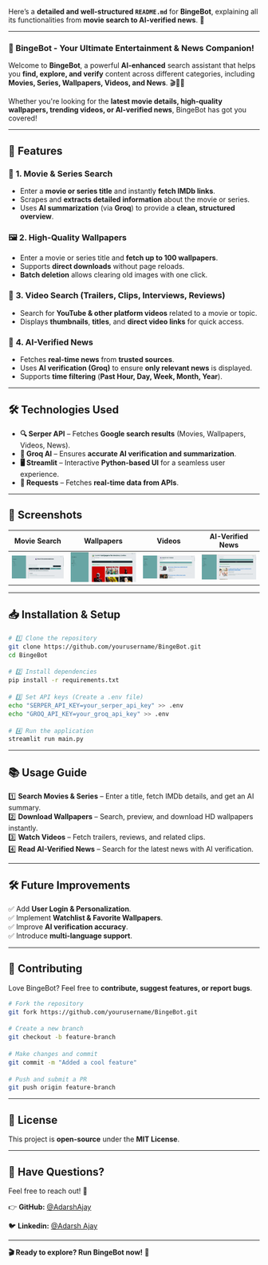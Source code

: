 Here’s a **detailed and well-structured `README.md`** for **BingeBot**, explaining all its functionalities from **movie search to AI-verified news**. 🚀  

---

### **📢 BingeBot - Your Ultimate Entertainment & News Companion!**  

Welcome to **BingeBot**, a powerful **AI-enhanced** search assistant that helps you **find, explore, and verify** content across different categories, including **Movies, Series, Wallpapers, Videos, and News**. 🎬📰✨  

Whether you're looking for the **latest movie details, high-quality wallpapers, trending videos, or AI-verified news**, BingeBot has got you covered!  

---

## **🚀 Features**
### 🔎 **1. Movie & Series Search**  
- Enter a **movie or series title** and instantly **fetch IMDb links**.  
- Scrapes and **extracts detailed information** about the movie or series.  
- Uses **AI summarization** (via **Groq**) to provide a **clean, structured overview**.  

### 🖼 **2. High-Quality Wallpapers**  
- Enter a movie or series title and **fetch up to 100 wallpapers**.  
- Supports **direct downloads** without page reloads.  
- **Batch deletion** allows clearing old images with one click.  

### 🎥 **3. Video Search (Trailers, Clips, Interviews, Reviews)**  
- Search for **YouTube & other platform videos** related to a movie or topic.  
- Displays **thumbnails**, **titles**, and **direct video links** for quick access.  

### 📰 **4. AI-Verified News**  
- Fetches **real-time news** from **trusted sources**.  
- Uses **AI verification (Groq)** to ensure **only relevant news** is displayed.  
- Supports **time filtering** (**Past Hour, Day, Week, Month, Year**).  

---

## **🛠️ Technologies Used**
- **🔍 Serper API** – Fetches **Google search results** (Movies, Wallpapers, Videos, News).  
- **🤖 Groq AI** – Ensures **accurate AI verification and summarization**.  
- **🖥️ Streamlit** – Interactive **Python-based UI** for a seamless user experience.  
- **📡 Requests** – Fetches **real-time data from APIs**.  

---

## **📸 Screenshots**  
| Movie Search                   | Wallpapers                   | Videos                   | AI-Verified News |
|--------------------------------|------------------------------|--------------------------|------------------|
| ![Movie Search](assets/pa.png) | ![Wallpapers](assets/pd.png) | ![Videos](assets/pc.png) | ![News](assets/pb.png) |

---

## **📥 Installation & Setup**
```bash
# 1️⃣ Clone the repository
git clone https://github.com/yourusername/BingeBot.git  
cd BingeBot  

# 2️⃣ Install dependencies
pip install -r requirements.txt  

# 3️⃣ Set API keys (Create a .env file)
echo "SERPER_API_KEY=your_serper_api_key" >> .env  
echo "GROQ_API_KEY=your_groq_api_key" >> .env  

# 4️⃣ Run the application  
streamlit run main.py  
```

---

## **📚 Usage Guide**
1️⃣ **Search Movies & Series** – Enter a title, fetch IMDb details, and get an AI summary.  
2️⃣ **Download Wallpapers** – Search, preview, and download HD wallpapers instantly.  
3️⃣ **Watch Videos** – Fetch trailers, reviews, and related clips.  
4️⃣ **Read AI-Verified News** – Search for the latest news with AI verification.  

---

## **🛠️ Future Improvements**
✅ Add **User Login & Personalization**.  
✅ Implement **Watchlist & Favorite Wallpapers**.  
✅ Improve **AI verification accuracy**.  
✅ Introduce **multi-language support**.  

---

## **🤝 Contributing**
Love BingeBot? Feel free to **contribute, suggest features, or report bugs**.  
```bash
# Fork the repository
git fork https://github.com/yourusername/BingeBot.git

# Create a new branch
git checkout -b feature-branch

# Make changes and commit
git commit -m "Added a cool feature"

# Push and submit a PR
git push origin feature-branch
```

---

## **📄 License**
This project is **open-source** under the **MIT License**.  

---

## **💬 Have Questions?**
Feel free to reach out! 🚀

👉 **GitHub:** [@AdarshAjay](https://github.com/achuajays)

🐦 **Linkedin:** [@Adarsh Ajay](https://www.linkedin.com/in/adarsh-ajay-9a8073226/)  

---

**🎬 Ready to explore? Run BingeBot now!** 🚀  

